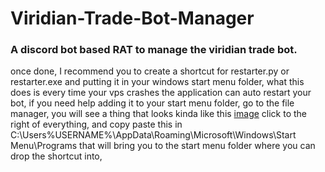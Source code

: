 # Viridian-Trade-Bot-Manager
### A discord bot based RAT to manage the viridian trade bot.






once done, I recommend you to create a shortcut for restarter.py or restarter.exe and putting it in your windows start menu folder, what this does is every time your vps crashes the application can auto restart your bot, if you need help adding it to your start menu folder, go to the file manager, you will see a thing that looks kinda like this [image](https://user-images.githubusercontent.com/48303729/180705783-b697efc8-60ca-4b6d-ba57-77db3089fa1a.png) click to the right of everything, and copy paste this in C:\Users\%USERNAME%\AppData\Roaming\Microsoft\Windows\Start Menu\Programs that will bring you to the start menu folder where you can drop the shortcut into,
